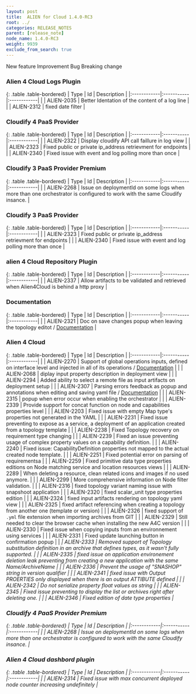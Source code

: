 ```yaml
---
layout: post
title:  ALIEN for Cloud 1.4.0-RC3
root: ../
categories: RELEASE_NOTES
parent: [release_note]
node_name: 1.4.0-RC3
weight: 9939
exclude_from_search: true
---
```





<i class="fa fa-plus text-success"></i> New feature <i class="fa fa-level-up text-primary"></i> Improvement  <i class="fa fa-bug text-danger"></i> Bug <i class="fa fa-exclamation-triangle text-warning"></i> Breaking change


### Alien 4 Cloud Logs Plugin



  {: .table .table-bordered}
  | Type        | Id         | Description |
  |:------------|:-----------|:------------|
      |  <i class="fa fa-level-up text-primary"></i> | ALIEN-2035 | Better Identation of the content of a log line   |
      |  <i class="fa fa-bug text-danger"></i> | ALIEN-2312 | fixed date filter  |
  


### Cloudify 4 PaaS Provider



  {: .table .table-bordered}
  | Type        | Id         | Description |
  |:------------|:-----------|:------------|
        |  <i class="fa fa-bug text-danger"></i> | ALIEN-2322 | Display cloudify API call faillure in log view  |
    |  <i class="fa fa-bug text-danger"></i> | ALIEN-2323 | Fixed public or private ip_address retrievment for endpoints  |
    |  <i class="fa fa-bug text-danger"></i> | ALIEN-2340 | Fixed issue with event and log polling more than once  |
  


### Cloudify 3 PaaS Provider Premium



  {: .table .table-bordered}
  | Type        | Id         | Description |
  |:------------|:-----------|:------------|
        |  <i class="fa fa-bug text-danger"></i> | ALIEN-2268 | Issue on deploymentId on some logs when more than one orchestrator is  configured to work with the same Cloudify insance.  |
  


### Cloudify 3 PaaS Provider



  {: .table .table-bordered}
  | Type        | Id         | Description |
  |:------------|:-----------|:------------|
        |  <i class="fa fa-bug text-danger"></i> | ALIEN-2323 | Fixed public or private ip_address retrievment for endpoints  |
    |  <i class="fa fa-bug text-danger"></i> | ALIEN-2340 | Fixed issue with event and log polling more than once  |
  


### alien 4 Cloud Repository Plugin



  {: .table .table-bordered}
  | Type        | Id         | Description |
  |:------------|:-----------|:------------|
      |  <i class="fa fa-level-up text-primary"></i> | ALIEN-2337 | Allow artifacts to be validated and retrieved when Alien4Cloud is behind a http proxy  |
    


### Documentation



  {: .table .table-bordered}
  | Type        | Id         | Description |
  |:------------|:-----------|:------------|
      |  <i class="fa fa-level-up text-primary"></i> | ALIEN-2321 | Doc on save changes popup when leaving the topology editot / [Documentation](#/documentation/1.4.0/user_guide/topology_editor_overview.html)  |
    


### Alien 4 Cloud



  {: .table .table-bordered}
  | Type        | Id         | Description |
  |:------------|:-----------|:------------|
    |  <i class="fa fa-plus text-success"></i> | ALIEN-2270 | Support of global operations inputs, defined on interface level and injected in all of its operations / [Documentation](#/documentation/1.4.0/devops_guide/tosca_grammar/interface_definition.html)  |
      |  <i class="fa fa-level-up text-primary"></i> | ALIEN-2068 | diplay input property description in deployment view  |
    |  <i class="fa fa-level-up text-primary"></i> | ALIEN-2294 | Added ability to select a remote file as input artifacts on deployment setup  |
    |  <i class="fa fa-level-up text-primary"></i> | ALIEN-2307 | Parsing errors feedback as popup and annotations when editing and saving yaml file / [Documentation](#/documentation/1.4.0/user_guide/topology_editor_file.html)  |
    |  <i class="fa fa-level-up text-primary"></i> | ALIEN-2315 | popup when error occur when enabling the orchestrator  |
    |  <i class="fa fa-level-up text-primary"></i> | ALIEN-2339 | Provide support for concat function on node and capabilities properties level  |
      |  <i class="fa fa-bug text-danger"></i> | ALIEN-2203 | Fixed issue with empty Map type's properties not generated in the YAML   |
    |  <i class="fa fa-bug text-danger"></i> | ALIEN-2231 | Fixed issue preventing to expose as a service, a deployment of an application created from a topology template  |
    |  <i class="fa fa-bug text-danger"></i> | ALIEN-2238 | Fixed Topology recovery on requirement type changing  |
    |  <i class="fa fa-bug text-danger"></i> | ALIEN-2239 | Fixed an issue preventing usage of complex property values on a capability definition.  |
    |  <i class="fa fa-bug text-danger"></i> | ALIEN-2240 | Fixed issue: CapabilityDefinition properties not mapped to the actual created node template.  |
    |  <i class="fa fa-bug text-danger"></i> | ALIEN-2251 | Fixed potential error on parsing of requirementsa  |
    |  <i class="fa fa-bug text-danger"></i> | ALIEN-2259 | Fixed primitive data type properties editions on Node matching service and location resources views  |
    |  <i class="fa fa-bug text-danger"></i> | ALIEN-2289 | When deleting a resource, clean related icons and images if no used anymore.  |
    |  <i class="fa fa-bug text-danger"></i> | ALIEN-2299 | More comprehensive information on Node filter validation.  |
    |  <i class="fa fa-bug text-danger"></i> | ALIEN-2316 | fixed topology variant naming issue with snapshoot application  |
    |  <i class="fa fa-bug text-danger"></i> | ALIEN-2320 | fixed scalar_unit type properties edition  |
    |  <i class="fa fa-bug text-danger"></i> | ALIEN-2324 | fixed input artifacts rendering on topology yaml view  |
    |  <i class="fa fa-bug text-danger"></i> | ALIEN-2325 | fixed artifact referencing when creating a topology from another one (template or version)  |
    |  <i class="fa fa-bug text-danger"></i> | ALIEN-2326 | fixed support of `.yml` file extension when importing archives from GIT  |
    |  <i class="fa fa-bug text-danger"></i> | ALIEN-2329 | Still needed to clear the browser cache when installing the new A4C version  |
    |  <i class="fa fa-bug text-danger"></i> | ALIEN-2330 | Fixed issue when copying inputs from an environnement using services  |
    |  <i class="fa fa-bug text-danger"></i> | ALIEN-2331 | Fixed update launching button in confirmation popup  |
    |  <i class="fa fa-exclamation-triangle text-warning">  <i class="fa fa-bug text-danger"></i> | ALIEN-2333 | Removed support of Topology substitution definition in an archive that defines types, as it wasn't fully supported.  |
    |  <i class="fa fa-bug text-danger"></i> | ALIEN-2335 | fixed issue on application environement deletion leak preventing from creating a new application with the same Name/ArchiveName  |
    |  <i class="fa fa-bug text-danger"></i> | ALIEN-2336 | Prevent the usage of "SNASHOP" string in version qualifier  |
    |  <i class="fa fa-bug text-danger"></i> | ALIEN-2341 | fixed issue with Output PROERTIES only displayed when there is an output ATTIBUTE defined  |
    |  <i class="fa fa-bug text-danger"></i> | ALIEN-2342 | Do not serialize property float values as string  |
    |  <i class="fa fa-bug text-danger"></i> | ALIEN-2345 | Fixed issue preventing to display the list or archives right after deleting one.  |
    |  <i class="fa fa-bug text-danger"></i> | ALIEN-2346 | Fixed edition of date type properties  |
  


### Cloudify 4 PaaS Provider Premium



  {: .table .table-bordered}
  | Type        | Id         | Description |
  |:------------|:-----------|:------------|
        |  <i class="fa fa-bug text-danger"></i> | ALIEN-2268 | Issue on deploymentId on some logs when more than one orchestrator is  configured to work with the same Cloudify insance.  |
  


### Alien 4 Cloud dashbord plugin



  {: .table .table-bordered}
  | Type        | Id         | Description |
  |:------------|:-----------|:------------|
        |  <i class="fa fa-bug text-danger"></i> | ALIEN-2314 | Fixed issue with max concurrent deployed node counter increasing undefinitely  |
  

